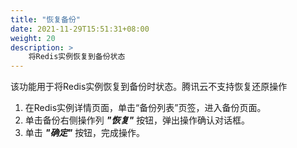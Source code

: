 ```yaml
---
title: "恢复备份"
date: 2021-11-29T15:51:31+08:00
weight: 20
description: >
    将Redis实例恢复到备份状态
---
```


该功能用于将Redis实例恢复到备份时状态。腾讯云不支持恢复还原操作

1. 在Redis实例详情页面，单击“备份列表”页签，进入备份页面。
2. 单击备份右侧操作列 **_"恢复"_** 按钮，弹出操作确认对话框。
3. 单击 **_"确定"_** 按钮，完成操作。
